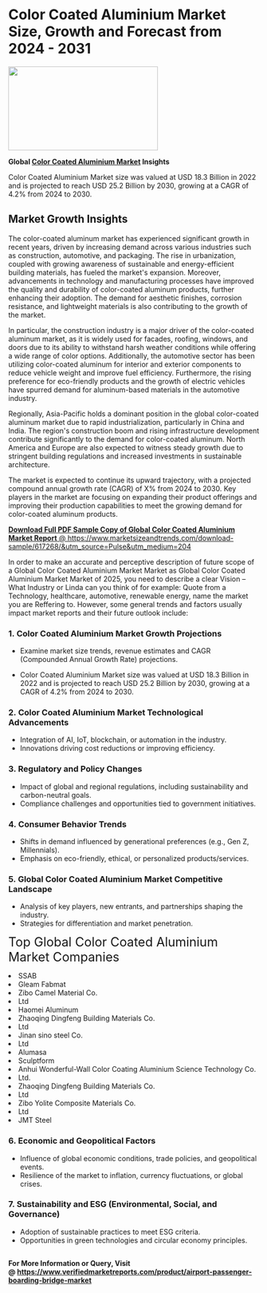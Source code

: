 <H1>Color Coated Aluminium Market Size, Growth and Forecast from 2024 - 2031</H1><img class="aligncenter size-medium wp-image-584254" src="https://thirdeyenews.in/wp-content/uploads/2024/09/Global-Market-Research-300x168.jpeg" alt="" width="300" height="168" /><p><strong>Global&nbsp;<a href="https://www.marketsizeandtrends.com/download-sample/617268/&amp;utm_source=Pulse&amp;utm_medium=204">Color Coated Aluminium Market</a> Insights</strong></p><p>Color Coated Aluminium Market size was valued at USD 18.3 Billion in 2022 and is projected to reach USD 25.2 Billion by 2030, growing at a CAGR of 4.2% from 2024 to 2030.</p><p><h2>Market Growth Insights</h2> <p>The color-coated aluminum market has experienced significant growth in recent years, driven by increasing demand across various industries such as construction, automotive, and packaging. The rise in urbanization, coupled with growing awareness of sustainable and energy-efficient building materials, has fueled the market's expansion. Moreover, advancements in technology and manufacturing processes have improved the quality and durability of color-coated aluminum products, further enhancing their adoption. The demand for aesthetic finishes, corrosion resistance, and lightweight materials is also contributing to the growth of the market.</p> <p><a href="#"></a></p> <p>In particular, the construction industry is a major driver of the color-coated aluminum market, as it is widely used for facades, roofing, windows, and doors due to its ability to withstand harsh weather conditions while offering a wide range of color options. Additionally, the automotive sector has been utilizing color-coated aluminum for interior and exterior components to reduce vehicle weight and improve fuel efficiency. Furthermore, the rising preference for eco-friendly products and the growth of electric vehicles have spurred demand for aluminum-based materials in the automotive industry.</p> <p>Regionally, Asia-Pacific holds a dominant position in the global color-coated aluminum market due to rapid industrialization, particularly in China and India. The region's construction boom and rising infrastructure development contribute significantly to the demand for color-coated aluminum. North America and Europe are also expected to witness steady growth due to stringent building regulations and increased investments in sustainable architecture.</p> <p>The market is expected to continue its upward trajectory, with a projected compound annual growth rate (CAGR) of X% from 2024 to 2030. Key players in the market are focusing on expanding their product offerings and improving their production capabilities to meet the growing demand for color-coated aluminum products.</p> <p><a href="#"></p><p><span class=""><strong>Download Full PDF Sample Copy of Global Color Coated Aluminium Market Report</strong> @ <a href="https://www.marketsizeandtrends.com/download-sample/617268/&amp;utm_source=Pulse&amp;utm_medium=204" target="_blank">https://www.marketsizeandtrends.com/download-sample/617268/&amp;utm_source=Pulse&amp;utm_medium=204</a></span></p><p>In order to make an accurate and perceptive description of future scope of a Global&nbsp;Color Coated Aluminium Market Market as Global&nbsp;Color Coated Aluminium Market Market of 2025, you need to describe a clear Vision &ndash; What Industry or Linda can you think of for example: Quote from a Technology, healthcare, automotive, renewable energy, name the market you are Reffering to. However, some general trends and factors usually impact market reports and their future outlook include:</p><h3>1.&nbsp;<strong>Color Coated Aluminium Market Growth Projections</strong></h3><ul><li>Examine market size trends, revenue estimates and CAGR (Compounded Annual Growth Rate) projections.</li><li><p>Color Coated Aluminium Market size was valued at USD 18.3 Billion in 2022 and is projected to reach USD 25.2 Billion by 2030, growing at a CAGR of 4.2% from 2024 to 2030.</p></li></ul><h3>2.&nbsp;<strong>Color Coated Aluminium Market Technological Advancements</strong></h3><ul><li>Integration of AI, IoT, blockchain, or automation in the industry.</li><li>Innovations driving cost reductions or improving efficiency.</li></ul><h3>3.&nbsp;<strong>Regulatory and Policy Changes</strong></h3><ul><li>Impact of global and regional regulations, including sustainability and carbon-neutral goals.</li><li>Compliance challenges and opportunities tied to government initiatives.</li></ul><h3>4.&nbsp;<strong>Consumer Behavior Trends</strong></h3><ul><li>Shifts in demand influenced by generational preferences (e.g., Gen Z, Millennials).</li><li>Emphasis on eco-friendly, ethical, or personalized products/services.</li></ul><h3>5.&nbsp;<strong>Global Color Coated Aluminium Market Competitive Landscape</strong></h3><ul><li>Analysis of key players, new entrants, and partnerships shaping the industry.</li><li>Strategies for differentiation and market penetration.</li></ul><p data-pm-slice="1 1 []"><span style="color: inherit; font-family: inherit; font-size: 25px;">Top Global Color Coated Aluminium Market Companies</span></p><div class="" data-test-id=""><p><li>SSAB</li><li> Gleam Fabmat</li><li> Zibo Camel Material Co.</li><li> Ltd</li><li> Haomei Aluminum</li><li> Zhaoqing Dingfeng Building Materials Co.</li><li>Ltd</li><li> Jinan sino steel Co.</li><li> Ltd</li><li> Alumasa</li><li> Sculptform</li><li> Anhui Wonderful-Wall Color Coating Aluminium Science Technology Co.</li><li> Ltd.</li><li> Zhaoqing Dingfeng Building Materials Co.</li><li>Ltd</li><li> Zibo Yolite Composite Materials Co.</li><li> Ltd</li><li> JMT Steel</li></p></div><h3>6.&nbsp;<strong>Economic and Geopolitical Factors</strong></h3><ul><li>Influence of global economic conditions, trade policies, and geopolitical events.</li><li>Resilience of the market to inflation, currency fluctuations, or global crises.</li></ul><h3>7.&nbsp;<strong>Sustainability and ESG (Environmental, Social, and Governance)</strong></h3><ul><li>Adoption of sustainable practices to meet ESG criteria.</li><li>Opportunities in green technologies and circular economy principles.</li></ul><h2><strong style="font-size: 14px;">For More Information or Query, Visit @&nbsp;</strong><a style="background-color: #ffffff; font-size: 14px;" href="https://www.marketsizeandtrends.com/report/color-coated-aluminium-market/" target="_blank">https://www.verifiedmarketreports.com/product/airport-passenger-boarding-bridge-market</a></h2>
